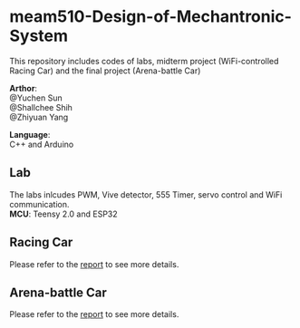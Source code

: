 # meam510-Design-of-Mechantronic-System
This repository includes codes of labs, midterm project (WiFi-controlled Racing Car) and the final project (Arena-battle Car)
  
**Arthor**:  
 @Yuchen Sun  
 @Shallchee Shih  
 @Zhiyuan Yang  
   
**Language**:   
C++ and Arduino
## Lab
The labs inlcudes PWM, Vive detector, 555 Timer, servo control and WiFi communication.  
**MCU**: Teensy 2.0 and ESP32
## Racing Car
Please refer to the [report](https://docs.google.com/document/d/16c8dpgBx1hr6rp90UYf7ISjcSPKL-fvZM9p0Xp0U23Q/edit?usp=sharing) to see more details.
## Arena-battle Car
Please refer to the [report](https://docs.google.com/document/d/13gV7QwksByYw7snjNUAep4Ncut-o2nnzFPAwunhsIFc/edit) to see more details.
